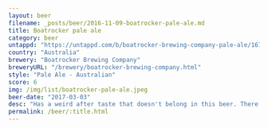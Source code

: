 ```yaml
---
layout: beer
filename: _posts/beer/2016-11-09-boatrocker-pale-ale.md
title: Boatrocker pale ale
category: beer
untappd: "https://untappd.com/b/boatrocker-brewing-company-pale-ale/1670058"
country: "Australia"
brewery: "Boatrocker Brewing Company"
breweryURL: "/brewery/boatrocker-brewing-company.html"
style: "Pale Ale - Australian"
score: 6
img: /img/list/boatrocker-pale-ale.jpeg
beer-date: "2017-03-03"
desc: "Has a weird after taste that doesn't belong in this beer. There's something interesting as well but altogether it doesn't quite work"
permalink: /beer/:title.html
---
```

